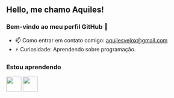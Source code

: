 ## Hello, me chamo Aquiles! 
### Bem-vindo ao meu perfil GitHub 👋

- 📫 Como entrar em contato comigo: aquilesvelox@gmail.com
- ⚡ Curiosidade: Aprendendo sobre programação.

### Estou aprendendo

<img src="https://cdn.jsdelivr.net/gh/devicons/devicon/icons/java/java-original.svg" width="40" height="40"/> <img src="https://cdn.jsdelivr.net/gh/devicons/devicon/icons/linux/linux-original.svg" width="40" height="40"/>
